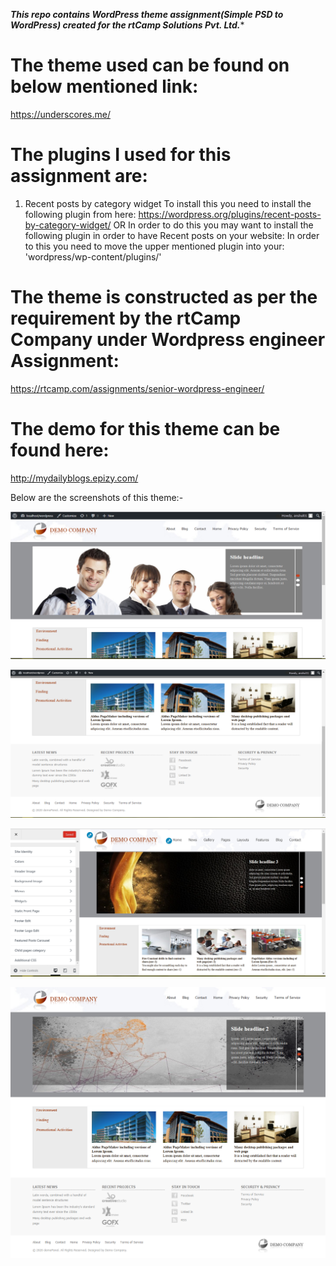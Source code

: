 *********This repo contains WordPress theme assignment(Simple PSD to WordPress) created for the rtCamp Solutions Pvt. Ltd.**********

# The theme used can be found on below mentioned link:
https://underscores.me/

# The plugins I used for this assignment are: 
1)  Recent posts by category widget
To install this you need to install the following plugin from here:
https://wordpress.org/plugins/recent-posts-by-category-widget/
OR
In order to do this you may want to install the following plugin in order to have Recent posts  on your website:
In order to this you need to move the upper mentioned plugin into your: 'wordpress/wp-content/plugins/'

# The theme is constructed as per the requirement by the rtCamp Company under Wordpress engineer Assignment: 
https://rtcamp.com/assignments/senior-wordpress-engineer/

# The demo for this theme can be found here:
http://mydailyblogs.epizy.com/

Below are the screenshots of this theme:-

![Alt text](https://github.com/2000Anshul/rtCamp-WordPress-Theme-Challange/blob/master/screens/1.PNG "Screen one")


![Alt text](https://github.com/2000Anshul/rtCamp-WordPress-Theme-Challange/blob/master/screens/2.PNG "Screen two")


![Alt text](https://github.com/2000Anshul/rtCamp-WordPress-Theme-Challange/blob/master/screens/3.PNG "Screen three")


![Alt text](https://github.com/2000Anshul/rtCamp-WordPress-Theme-Challange/blob/master/screens/4.PNG "Screen four")

